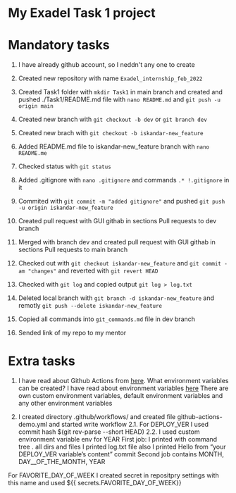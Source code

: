 My Exadel Task 1 project
=======================

Mandatory tasks
===============

1) I have already github account, so I neddn't any one to create

2) Created new repository with name ```Exadel_internship_feb_2022```

3) Created Task1 folder with ```mkdir Task1``` in main branch and created and pushed ./Task1/README.md  file with ```nano README.md``` and ```git push -u origin main```

4) Created new branch with ```git checkout -b dev``` or ```git branch dev```

5) Created new brach with ```git checkout -b iskandar-new_feature```

6) Added README.md file to iskandar-new_feature branch with ```nano README.me```

7) Checked status with ```git status```

8) Added  .gitignore with ```nano .gitignore``` and commands ```.* !.gitignore``` in it

9) Commited with ```git commit -m "added gitignore"``` and pushed ```git push -u origin iskandar-new_feature```

10) Created pull request with GUI githab in sections Pull requests to dev branch

11) Merged with branch dev and created pull request with GUI githab in sections Pull requests to main branch

12) Checked out with ```git checkout iskandar-new_feature``` and ```git commit -am "changes"``` and reverted with ```git revert HEAD```

13) Checked with ```git log``` and copied output ```git log > log.txt```

14) Deleted local branch with ```git branch -d iskandar-new_feature``` and remotly ```git push --delete iskandar-new_feature```

15) Copied all commands into ```git_commands.md``` file in dev branch

19) Sended link of my repo to my mentor

Extra tasks
===========

1) I have read about Github Actions from [here](https://docs.github.com/en/actions). What environment variables can be created? I have read about environment variables [here](https://docs.github.com/en/actions/learn-github-actions/environment-variables) There are own custom environment variables, default environment variables and any other environment variables

2) I created directory .github/workflows/ and created file github-actions-demo.yml and started write workflow
 2.1. For DEPLOY_VER I used commit hash $(git rev-parse --short HEAD)
 2.2. I used custom environment variable env for YEAR
 First job:
   I printed with command tree . all dirs and files 
   I printed log.txt file also
   I printed Hello from “your DEPLOY_VER variable’s content” commit
 Second job contains MONTH, DAY__OF_THE_MONTH, YEAR

 For FAVORITE_DAY_OF_WEEK I created secret in repositpry settings with this name and used ${{ secrets.FAVORITE_DAY_OF_WEEK}}
  